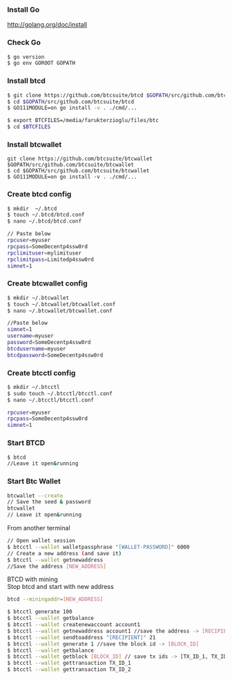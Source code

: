 ### Install Go
http://golang.org/doc/install

### Check Go
```bash
$ go version
$ go env GOROOT GOPATH
```

### Install btcd
```bash
$ git clone https://github.com/btcsuite/btcd $GOPATH/src/github.com/btcsuite/btcd
$ cd $GOPATH/src/github.com/btcsuite/btcd
$ GO111MODULE=on go install -v . ./cmd/...

$ export BTCFILES=/media/farukterzioglu/files/btc
$ cd $BTCFILES
```

### Install btcwallet
```
git clone https://github.com/btcsuite/btcwallet  $GOPATH/src/github.com/btcsuite/btcwallet 
$ cd $GOPATH/src/github.com/btcsuite/btcwallet 
$ GO111MODULE=on go install -v . ./cmd/...
```


### Create btcd config
```bash
$ mkdir  ~/.btcd
$ touch ~/.btcd/btcd.conf 
$ nano ~/.btcd/btcd.conf

// Paste below
rpcuser=myuser
rpcpass=SomeDecentp4ssw0rd
rpclimituser=mylimituser
rpclimitpass=Limitedp4ssw0rd
simnet=1
```

### Create btcwallet config
```bash
$ mkdir ~/.btcwallet
$ touch ~/.btcwallet/btcwallet.conf
$ nano ~/.btcwallet/btcwallet.conf 

//Paste below
simnet=1
username=myuser
password=SomeDecentp4ssw0rd
btcdusername=myuser
btcdpassword=SomeDecentp4ssw0rd
```

### Create btcctl config
```bash
$ mkdir ~/.btcctl
$ sudo touch ~/.btcctl/btcctl.conf
$ nano ~/.btcctl/btcctl.conf

rpcuser=myuser
rpcpass=SomeDecentp4ssw0rd
simnet=1
```

### Start BTCD
```bash
$ btcd
//Leave it open&running
```

### Start Btc Wallet
```bash
btcwallet --create
// Save the seed & password  
btcwallet
// Leave it open&running
```

From another terminal  
```bash
// Open wallet session
$ btcctl --wallet walletpassphrase "[WALLET-PASSWORD]" 6000
// Create a new address (and save it)
$ btcctl --wallet getnewaddress
//Save the address [NEW_ADDRESS]
```

BTCD with mining  
Stop btcd and start with new address  
```bash
btcd --miningaddr=[NEW_ADDRESS]
```

```bash
$ btcctl generate 100
$ btcctl --wallet getbalance
$ btcctl --wallet createnewaccount account1
$ btcctl --wallet getnewaddress account1 //save the address -> [RECIPIENT]
$ btcctl --wallet sendtoaddress "[RECIPIENT]" 21
$ btcctl --wallet generate 1 //save the block id -> [BLOCK_ID]
$ btcctl --wallet getbalance
$ btcctl --wallet getblock [BLOCK_ID] // save tx ids -> [TX_ID_1, TX_ID_2]
$ btcctl --wallet gettransaction TX_ID_1
$ btcctl --wallet gettransaction TX_ID_2
```
